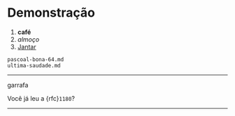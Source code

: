 # Demonstração

1. **café**
1. *almoço*
1. [Jantar](https://www.dicio.com.br/jantar/)


```{toctree}
pascoal-bona-64.md
ultima-saudade.md
```
---
garrafa

Você já leu a {rfc}`1180`?

---
